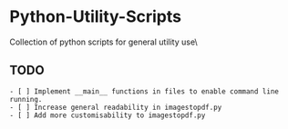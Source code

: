 # Python-Utility-Scripts
Collection of python scripts for general utility use\

## TODO
    - [ ] Implement __main__ functions in files to enable command line running.
    - [ ] Increase general readability in imagestopdf.py
    - [ ] Add more customisability to imagestopdf.py
